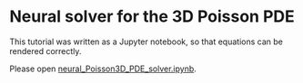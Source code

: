 # Neural solver for the 3D Poisson PDE

This tutorial was written as a Jupyter notebook, so that equations can be rendered correctly.

Please open
[neural_Poisson3D_PDE_solver.ipynb](https://github.com/rocketmlhq/rmldnn/blob/main/tutorials/neural_Poisson3D_PDE_solver/neural_Poisson3D_PDE_solver.ipynb).
